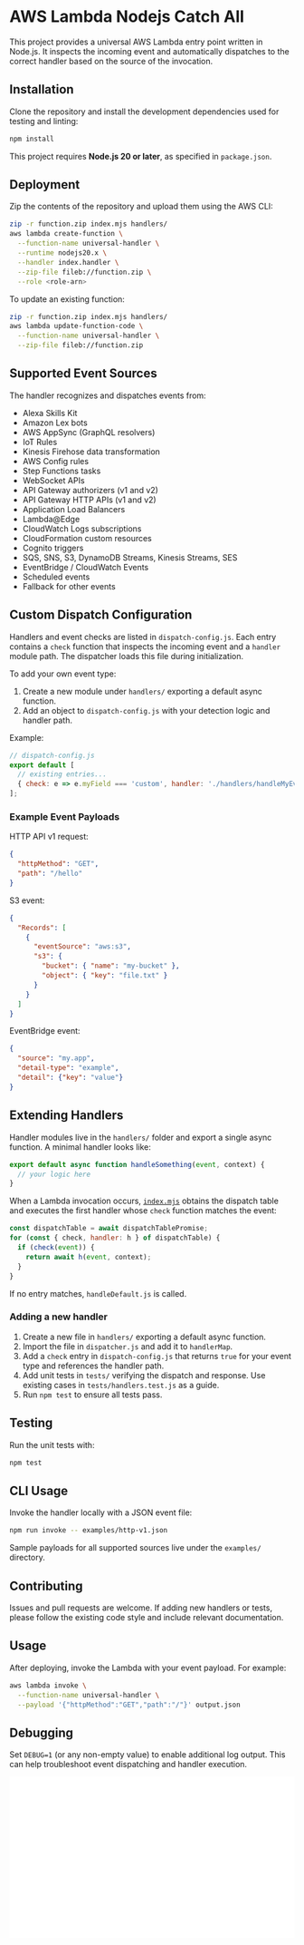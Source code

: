 # AWS Lambda Nodejs Catch All

This project provides a universal AWS Lambda entry point written in Node.js.
It inspects the incoming event and automatically dispatches to the correct
handler based on the source of the invocation.

## Installation

Clone the repository and install the development dependencies used for
testing and linting:

```bash
npm install
```

This project requires **Node.js 20 or later**, as specified in
`package.json`.

## Deployment

Zip the contents of the repository and upload them using the AWS CLI:

```bash
zip -r function.zip index.mjs handlers/
aws lambda create-function \
  --function-name universal-handler \
  --runtime nodejs20.x \
  --handler index.handler \
  --zip-file fileb://function.zip \
  --role <role-arn>
```

To update an existing function:

```bash
zip -r function.zip index.mjs handlers/
aws lambda update-function-code \
  --function-name universal-handler \
  --zip-file fileb://function.zip
```

## Supported Event Sources

The handler recognizes and dispatches events from:

- Alexa Skills Kit
- Amazon Lex bots
- AWS AppSync (GraphQL resolvers)
- IoT Rules
- Kinesis Firehose data transformation
- AWS Config rules
- Step Functions tasks
- WebSocket APIs
- API Gateway authorizers (v1 and v2)
- API Gateway HTTP APIs (v1 and v2)
- Application Load Balancers
- Lambda@Edge
- CloudWatch Logs subscriptions
- CloudFormation custom resources
- Cognito triggers
- SQS, SNS, S3, DynamoDB Streams, Kinesis Streams, SES
- EventBridge / CloudWatch Events
- Scheduled events
- Fallback for other events

## Custom Dispatch Configuration

Handlers and event checks are listed in `dispatch-config.js`. Each entry
contains a `check` function that inspects the incoming event and a `handler`
module path. The dispatcher loads this file during initialization.

To add your own event type:

1. Create a new module under `handlers/` exporting a default async function.
2. Add an object to `dispatch-config.js` with your detection logic and handler
   path.

Example:

```js
// dispatch-config.js
export default [
  // existing entries...
  { check: e => e.myField === 'custom', handler: './handlers/handleMyEvent.js' },
];
```

### Example Event Payloads

HTTP API v1 request:

```json
{
  "httpMethod": "GET",
  "path": "/hello"
}
```

S3 event:

```json
{
  "Records": [
    {
      "eventSource": "aws:s3",
      "s3": {
        "bucket": { "name": "my-bucket" },
        "object": { "key": "file.txt" }
      }
    }
  ]
}
```

EventBridge event:

```json
{
  "source": "my.app",
  "detail-type": "example",
  "detail": {"key": "value"}
}
```

## Extending Handlers

Handler modules live in the `handlers/` folder and export a single async
function. A minimal handler looks like:

```js
export default async function handleSomething(event, context) {
  // your logic here
}
```

When a Lambda invocation occurs, [`index.mjs`](index.mjs) obtains the dispatch
table and executes the first handler whose `check` function matches the event:

```js
const dispatchTable = await dispatchTablePromise;
for (const { check, handler: h } of dispatchTable) {
  if (check(event)) {
    return await h(event, context);
  }
}
```

If no entry matches, `handleDefault.js` is called.

### Adding a new handler

1. Create a new file in `handlers/` exporting a default async function.
2. Import the file in `dispatcher.js` and add it to `handlerMap`.
3. Add a `check` entry in `dispatch-config.js` that returns `true` for your
   event type and references the handler path.
4. Add unit tests in `tests/` verifying the dispatch and response. Use existing
   cases in `tests/handlers.test.js` as a guide.
5. Run `npm test` to ensure all tests pass.

## Testing

Run the unit tests with:

```bash
npm test
```

## CLI Usage

Invoke the handler locally with a JSON event file:

```bash
npm run invoke -- examples/http-v1.json
```

Sample payloads for all supported sources live under the `examples/` directory.

## Contributing

Issues and pull requests are welcome. If adding new handlers or tests,
please follow the existing code style and include relevant documentation.

## Usage

After deploying, invoke the Lambda with your event payload. For example:

```bash
aws lambda invoke \
  --function-name universal-handler \
  --payload '{"httpMethod":"GET","path":"/"}' output.json
```

## Debugging

Set `DEBUG=1` (or any non-empty value) to enable additional log output. This can help troubleshoot event dispatching and handler execution.

![JAPER](https://github.com/japertechnology/DEVELOPER-JAPER-IO/blob/df569f40620c4f737ecd81938f2bcf0df4760f3b/asset/images/JAPER-White.png)

